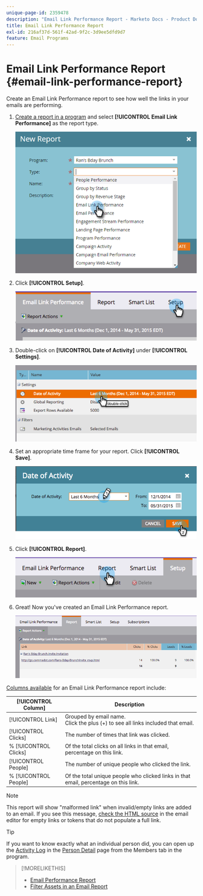 ```yaml
---
unique-page-id: 2359478
description: "Email Link Performance Report - Marketo Docs - Product Documentation"
title: Email Link Performance Report
exl-id: 216af37d-561f-42ad-9f2c-3d9ee5dfd9d7
feature: Email Programs
---
```

# Email Link Performance Report {#email-link-performance-report}

Create an Email Link Performance report to see how well the links in your emails are performing.

1. [Create a report in a program](/help/marketo/product-docs/reporting/basic-reporting/creating-reports/create-a-report-in-a-program.md) and select **[!UICONTROL Email Link Performance]** as the report type.

   ![](assets/image2017-3-29-9-3a10-3a41.png)

1. Click **[!UICONTROL Setup]**.

   ![](assets/image2015-5-20-11-3a18-3a0.png)

1. Double-click on **[!UICONTROL Date of Activity]** under **[!UICONTROL Settings]**.

   ![](assets/image2015-5-20-11-3a18-3a59.png)

1. Set an appropriate time frame for your report. Click **[!UICONTROL Save]**.

   ![](assets/image2015-5-20-11-3a20-3a52.png)

1. Click **[!UICONTROL Report]**.

   ![](assets/image2015-5-20-11-3a22-3a24.png)

1. Great! Now you've created an Email Link Performance report.

   ![](assets/image2015-5-20-11-3a23-3a33.png)

[Columns available](/help/marketo/product-docs/reporting/basic-reporting/editing-reports/select-report-columns.md) for an Email Link Performance report include:

<table>
 <thead>
  <tr>
   <th colspan="1" rowspan="1">[!UICONTROL Column]</th>
   <th colspan="1" rowspan="1">Description</th>
  </tr>
 </thead>
 <tbody>
  <tr>
   <td colspan="1" rowspan="1">[!UICONTROL Link]</td>
   <td colspan="1" rowspan="1">Grouped by email name.<br>Click the plus (+) to see all links included that email.</td>
  </tr>
  <tr>
   <td colspan="1" rowspan="1">[!UICONTROL Clicks]</td>
   <td colspan="1" rowspan="1">The number of times that link was clicked.</td>
  </tr>
  <tr>
   <td colspan="1" rowspan="1">% [!UICONTROL Clicks]</td>
   <td colspan="1" rowspan="1">Of the total clicks on all links in that email, percentage on this link.</td>
  </tr>
  <tr>
   <td colspan="1" rowspan="1">[!UICONTROL People]</td>
   <td colspan="1" rowspan="1">The number of unique people who clicked the link.</td>
  </tr>
  <tr>
   <td colspan="1" rowspan="1">% [!UICONTROL People]</td>
   <td colspan="1" rowspan="1">Of the total unique people who clicked links in that email, percentage on this link.</td>
  </tr>
 </tbody>
</table>

>[!NOTE]
>
>This report will show "malformed link" when invalid/empty links are added to an email. If you see this message, [check the HTML source](/help/marketo/product-docs/email-marketing/general/functions-in-the-editor/edit-an-emails-html.md) in the email editor for empty links or tokens that do not populate a full link.

>[!TIP]
>
>If you want to know exactly what an individual person did, you can open up the [Activity Log](/help/marketo/product-docs/core-marketo-concepts/smart-lists-and-static-lists/managing-people-in-smart-lists/filter-activity-types-in-the-activity-log-of-a-person.md) in the [Person Detail](/help/marketo/product-docs/core-marketo-concepts/smart-lists-and-static-lists/managing-people-in-smart-lists/using-the-person-detail-page.md) page from the Members tab in the program.

>[!MORELIKETHIS]
>
>* [Email Performance Report](/help/marketo/product-docs/email-marketing/email-programs/email-program-data/email-performance-report.md)
>* [Filter Assets in an Email Report](/help/marketo/product-docs/reporting/basic-reporting/report-activity/filter-assets-in-an-email-report.md)
